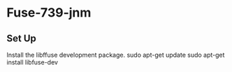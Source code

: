 # Fuse-739-jnm

Set Up
------

Install the libffuse development package.
    sudo apt-get update
    sudo apt-get install libfuse-dev
